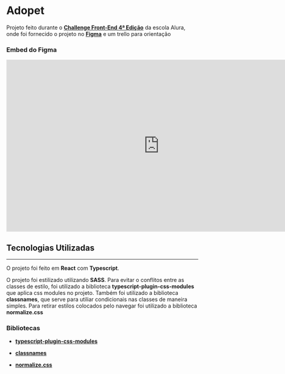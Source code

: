 # Adopet

Projeto feito durante o **[Challenge Front-End 4ª Edição](https://www.alura.com.br/challenges/front-end-4?host=https://cursos.alura.com.br)** da escola Alura, onde foi fornecido o projeto no **[Figma](https://www.figma.com/file/PDQ9unA2aZgbDqYyk6RClZ/Challenge---Adopet)** e um trello para orientação

### **Embed do Figma**

<iframe style="border: 1px solid rgba(0, 0, 0, 0.1);" width="800" height="450" src="https://www.figma.com/embed?embed_host=share&url=https%3A%2F%2Fwww.figma.com%2Ffile%2FPDQ9unA2aZgbDqYyk6RClZ%2FChallenge---Adopet%3Fnode-id%3D518%253A11" allowfullscreen></iframe>

## **Tecnologias Utilizadas**

---

O projeto foi feito em **React** com **Typescript**.

O projeto foi estilizado utilizando **SASS**. Para evitar o conflitos entre as classes de estilo, foi utilizado a biblioteca **typescript-plugin-css-modules** que aplica css modules no projeto. Também foi utilizado a biblioteca **classnames**, que serve para utiliar condicionais nas classes de maneira simples. Para retirar estilos colocados pelo navegar foi utilizado a biblioteca **normalize.css**

### **Bibliotecas**

- **[typescript-plugin-css-modules](https://www.npmjs.com/package/typescript-plugin-css-modules)**

- **[classnames](https://www.npmjs.com/package/classnames)**

- **[normalize.css](https://www.npmjs.com/package/normalize.css)**
